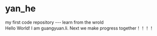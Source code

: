 # yan_he
my first code repository --- learn from the wrold  
Hello World!
I am guangyuan.li.
Next we make progress together！！！！
